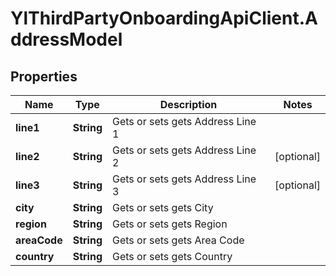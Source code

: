 # YlThirdPartyOnboardingApiClient.AddressModel

## Properties

Name | Type | Description | Notes
------------ | ------------- | ------------- | -------------
**line1** | **String** | Gets or sets gets Address Line 1 | 
**line2** | **String** | Gets or sets gets Address Line 2 | [optional] 
**line3** | **String** | Gets or sets gets Address Line 3 | [optional] 
**city** | **String** | Gets or sets gets City | 
**region** | **String** | Gets or sets gets Region | 
**areaCode** | **String** | Gets or sets gets Area Code | 
**country** | **String** | Gets or sets gets Country | 



